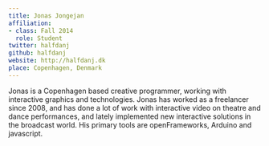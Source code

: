 ```yaml
---
title: Jonas Jongejan
affiliation:
- class: Fall 2014
  role: Student
twitter: halfdanj
github: halfdanj
website: http://halfdanj.dk
place: Copenhagen, Denmark
---
```

Jonas is a Copenhagen based creative programmer, working with interactive graphics and technologies. Jonas has worked as a freelancer since 2008, and has done a lot of work with interactive video on theatre and dance performances, and lately implemented new interactive solutions in the broadcast world. His primary tools are openFrameworks, Arduino and javascript. 
